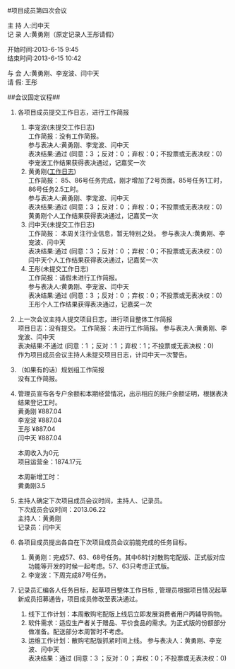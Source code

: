 #项目成员第四次会议

主 持 人:闫中天  
记 录 人:黄勇刚（原定记录人王彤请假）

开始时间:2013-6-15 9:45  
结束时间:2013-6-15 10:42

与 会 人:黄勇刚、李宠波、闫中天  
请   假: 王彤

##会议固定议程##
1. 各项目成员提交工作日志，进行工作简报
	1. 李宠波(未提交工作日志)  
		工作简报：没有工作简报。  
 		参与表决人:黄勇刚、李宠波、闫中天  
		表决结果:通过 (同意：3 ；反对：0 ；弃权：0；不投票或无表决权：0)  
		李宠波工作结果获得表决通过，记嘉奖一次  
	1. 黄勇刚(<a href="https://github.com/mistyworm/Food.Log/blob/master/%E9%BB%84%E5%8B%87%E5%88%9A.201306.md">工作日志</a>)     
		工作简报： 85、86号任务完成，刚才增加了2号页面。85号任务1工时，86号任务2.5工时。  
		参与表决人:黄勇刚、李宠波、闫中天  
		表决结果:通过 (同意：3 ；反对：0 ；弃权：0；不投票或无表决权：0)  
		黄勇刚个人工作结果获得表决通过，记嘉奖一次  
	1. 闫中天(未提交工作日志)  
		工作简报： 本周关注行业信息，暂无特别之处。
		参与表决人:黄勇刚、李宠波、闫中天  
		表决结果:通过 (同意：3 ；反对：0 ；弃权：0；不投票或无表决权：0)  
		闫中天个人工作结果获得表决通过，记嘉奖一次  
	1. 王彤(未提交工作日志)     
		工作简报：请假未进行工作简报。  
		参与表决人:黄勇刚、李宠波、闫中天  
		表决结果:通过 (同意：3 ；反对：0 ；弃权：0；不投票或无表决权：0)  
		王彤个人工作结果获得表决通过，记嘉奖一次  
	
2. 上一次会议主持人提交项目日志，进行项目整体工作简报  
    项目日志：没有提交。
	工作简报：未进行工作简报。
	参与表决人:黄勇刚、李宠波、闫中天  
	表决结果:不通过 (同意：1 ；反对：1 ；弃权：1；不投票或无表决权：0)  
	作为项目成员会议主持人未提交项目日志，计闫中天一次警告。  
3. （如果有的话）规划组工作简报  
	没有工作简报。  
4. 管理员宣布各专户余额和本期经营情况，出示相应的账户余额证明，根据表决结果登记工时。  
    黄勇刚 ¥887.04  
    李宠波 ¥887.04  
    王彤 ¥887.04  
    闫中天 ¥887.04  

    本周收入为0元  
    项目运营金：1874.17元  

	本周新增工时：  
	黄勇刚3.5  
5. 主持人确定下次项目成员会议时间，主持人、记录员。  
	下次成员会议时间：2013.06.22  
	主持人：黄勇刚    
	记录员：闫中天   
6. 各项目成员提出各自在下次项目成员会议前能完成的任务目标。  
	1. 黄勇刚：完成57、63、68号任务。其中68针对散购宅配版、正式版对应功能等开发的时候一起考虑。57、63只考虑正式版。  
	2. 李宠波：下周完成87号任务。

7. 记录员汇编各人任务目标，起草项目整体工作目标 , 管理员根据项目情况起草新成员招募通告，项目成员修改至表决通过。  
	1. 线下工作计划：本周散购宅配版上线后立即发展消费者用户丙辅导购物。
	2. 软件需求：适应生产者关于赠品、平价食品的需求。为正式版的份额部分做准备。配送部分本周暂时不考虑。
	3. 运维工作计划：散购宅配版抓紧时间上线。
	参与表决人：黄勇刚、李宠波、闫中天  
	表决结果：通过  (同意：3 ；反对：0 ；弃权：0；不投票或无表决权：0)
